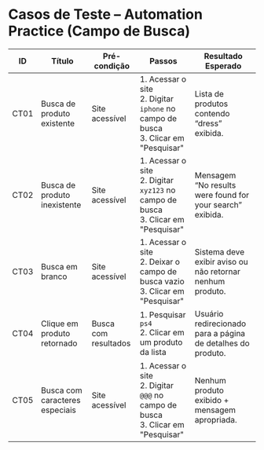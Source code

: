 # Casos de Teste – Automation Practice (Campo de Busca)

| ID   | Título                        | Pré-condição         | Passos                                                                                                                                 | Resultado Esperado                                                      |
|------|-------------------------------|----------------------|----------------------------------------------------------------------------------------------------------------------------------------|------------------------------------------------------------------------|
| CT01 | Busca de produto existente    | Site acessível       | 1. Acessar o site<br>2. Digitar `iphone` no campo de busca<br>3. Clicar em "Pesquisar"                                                  | Lista de produtos contendo “dress” exibida.                           |
| CT02 | Busca de produto inexistente  | Site acessível       | 1. Acessar o site<br>2. Digitar `xyz123` no campo de busca<br>3. Clicar em "Pesquisar"                                                 | Mensagem “No results were found for your search” exibida.              |
| CT03 | Busca em branco               | Site acessível       | 1. Acessar o site<br>2. Deixar o campo de busca vazio<br>3. Clicar em "Pesquisar"                                                      | Sistema deve exibir aviso ou não retornar nenhum produto.              |
| CT04 | Clique em produto retornado   | Busca com resultados | 1. Pesquisar `ps4`<br>2. Clicar em um produto da lista                                                                               | Usuário redirecionado para a página de detalhes do produto.            |
| CT05 | Busca com caracteres especiais| Site acessível       | 1. Acessar o site<br>2. Digitar `@@@` no campo de busca<br>3. Clicar em "Pesquisar"                                                    | Nenhum produto exibido + mensagem apropriada.                          |

